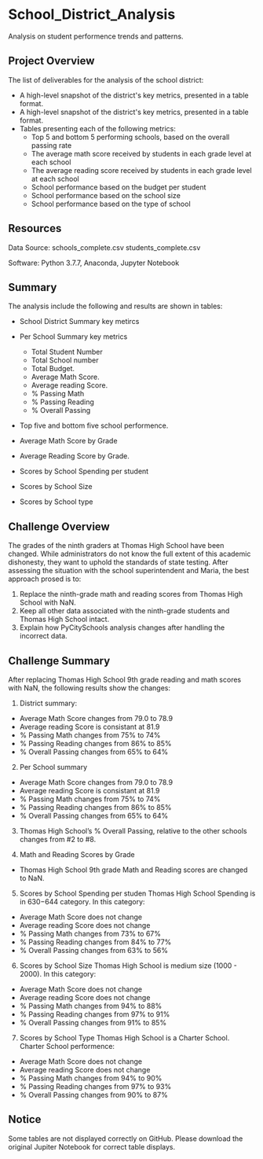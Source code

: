 # School_District_Analysis
Analysis on student performence trends and patterns.

## Project Overview

The list of deliverables for the analysis of the school district: 

- A high-level snapshot of the district's key metrics, presented in a table format.
- A high-level snapshot of the district's key metrics, presented in a table format.
- Tables presenting each of the following metrics: 
  - Top 5 and bottom 5 performing schools, based on the overall passing rate
  - The average math score received by students in each grade level at each school
  - The average reading score received by students in each grade level at each school
  - School performance based on the budget per student
  - School performance based on the school size 
  - School performance based on the type of school

## Resources
Data Source: schools_complete.csv
             students_complete.csv

Software: Python 3.7.7, 
Anaconda, Jupyter Notebook

## Summary

The analysis include the following and results are shown in tables:

- School District Summary key metircs
- Per School Summary key metrics
  - Total Student Number
  - Total School number
  - Total Budget. 
  - Average Math Score.
  - Average reading Score.
  - % Passing Math
  - % Passing Reading
  - % Overall Passing

- Top five and bottom five school performence.
- Average Math Score by Grade
- Average Reading Score by Grade.
- Scores by School Spending per student
- Scores by School Size
- Scores by School type
  
## Challenge Overview

The grades of the ninth graders at Thomas High School have been changed. While administrators do not know the full extent of this academic dishonesty, they want to uphold the standards of state testing. After assessing the situation with the school superintendent and Maria, the best approach prosed is to:

1. Replace the ninth-grade math and reading scores from Thomas High School with NaN.
2. Keep all other data associated with the ninth-grade students and Thomas High School intact.
3. Explain how PyCitySchools analysis changes after handling the incorrect data.

## Challenge Summary

After replacing Thomas High School 9th grade reading and math scores with NaN, the following results show the changes:

1. District summary: 

  - Average Math Score changes from 79.0 to 78.9
  - Average reading Score is consistant at 81.9
  - % Passing Math changes from 75% to 74%
  - % Passing Reading changes from 86% to 85%
  - % Overall Passing changes from 65% to 64% 

2. Per School summary

  - Average Math Score changes from 79.0 to 78.9
  - Average reading Score is consistant at 81.9
  - % Passing Math changes from 75% to 74%
  - % Passing Reading changes from 86% to 85%
  - % Overall Passing changes from 65% to 64% 
  
3. Thomas High School’s % Overall Passing, relative to the other schools changes from #2 to #8.

4. Math and Reading Scores by Grade
  - Thomas High School 9th grade Math and Reading scores are changed to NaN.
  
5. Scores by School Spending per studen
   Thomas High School Spending is in $630 -$644 category. In this category:
  - Average Math Score does not change
  - Average reading Score does not change 
  - % Passing Math changes from 73% to 67%
  - % Passing Reading changes from 84% to 77%
  - % Overall Passing changes from 63% to 56%

6. Scores by School Size
   Thomas High School is medium size (1000 - 2000). In this category:
   
  - Average Math Score does not change
  - Average reading Score does not change 
  - % Passing Math changes from 94% to 88%
  - % Passing Reading changes from 97% to 91%
  - % Overall Passing changes from 91% to 85%

7. Scores by School Type
   Thomas High School is a Charter School. Charter School performence:

  - Average Math Score does not change
  - Average reading Score does not change 
  - % Passing Math changes from 94% to 90%
  - % Passing Reading changes from 97% to 93%
  - % Overall Passing changes from 90% to 87%

## Notice

Some tables are not displayed correctly on GitHub. Please download the original Jupiter Notebook for correct table displays.
